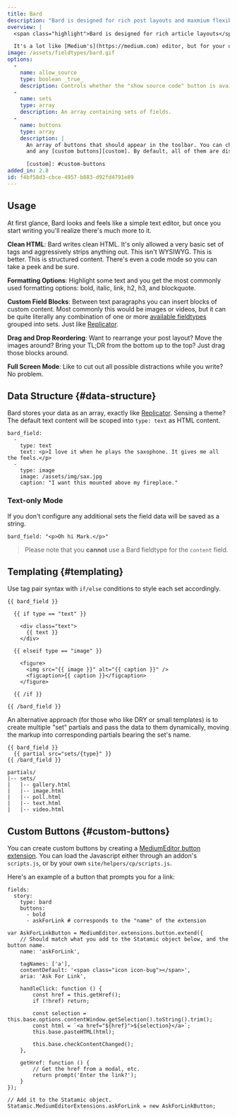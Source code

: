 ```yaml
---
title: Bard
description: "Bard is designed for rich post layouts and maxmium flexibility."
overview: |
  <span class="highlight">Bard is designed for rich article layouts</span>. It's more than a content editor, it's practically a layout designer. Bard starts with simple, rich text editor with popup formatting controls. It stores structured data and adds the ability to insert blocks of any arrangement of custom fields amidst the text.

  It's a lot like [Medium's](https://medium.com) editor, but for your own site. It's also 100% compatible with [Replicator's](/fieldtypes/replicator) data structure — you can easily switch between their interfaces if you desire.
image: /assets/fieldtypes/bard.gif
options:
  -
    name: allow_source
    type: boolean _true_
    description: Controls whether the "show source code" button is available to your editors.
  -
    name: sets
    type: array
    description: An array containing sets of fields.
  -
    name: buttons
    type: array
    description: |
      An array of buttons that should appear in the toolbar. You can choose from `bold`, `italic`, `anchor`, `h2`, `h3`, `quote`,
      and any [custom buttons][custom]. By default, all of them are displayed.

      [custom]: #custom-buttons
added_in: 2.8
id: f4bf58d3-cbce-4957-b883-d92fd4791e89
---
```

## Usage

At first glance, Bard looks and feels like a simple text editor, but once you start writing you'll realize there's much more to it.

**Clean HTML**: Bard writes clean HTML. It's only allowed a very basic set of tags and aggressively strips anything out. This isn't WYSIWYG. This is better. This is structured content. There's even a code mode so you can take a peek and be sure.

**Formatting Options**: Highlight some text and you get the most commonly used formatting options: bold, italic, link, h2, h3, and blockquote.

**Custom Field Blocks**: Between text paragraphs you can insert blocks of custom content. Most commonly this would be images or videos, but it can be quite literally any combination of one or more [available fieldtypes][fieldtypes] grouped into sets. Just like [Replicator][replicator].

**Drag and Drop Reordering**: Want to rearrange your post layout? Move the images around? Bring your TL;DR from the bottom up to the top? Just drag those blocks around.

**Full Screen Mode**: Like to cut out all possible distractions while you write? No problem.



## Data Structure {#data-structure}

Bard stores your data as an array, exactly like [Replicator][replicator]. Sensing a theme? The default text content will be scoped into `type: text` as HTML content.

```.language-yaml
bard_field:
  -
    type: text
    text: <p>I love it when he plays the saxophone. It gives me all the feels.</p>
  -
    type: image
    image: /assets/img/sax.jpg
    caption: "I want this mounted above my fireplace."
```

### Text-only Mode

If you don't configure any additional sets the field data will be saved as a string.
```.language-yaml
bard_field: "<p>Oh hi Mark.</p>"
```

> Please note that you **cannot** use a Bard fieldtype for the `content` field.

## Templating {#templating}

Use tag pair syntax with `if/else` conditions to style each set accordingly.

```
{{ bard_field }}

  {{ if type == "text" }}

    <div class="text">
      {{ text }}
    </div>

  {{ elseif type == "image" }}

    <figure>
      <img src="{{ image }}" alt="{{ caption }}" />
      <figcaption>{{ caption }}</figcaption>
    </figure>

  {{ /if }}

{{ /bard_field }}
```

An alternative approach (for those who like DRY or small templates) is to create multiple "set" partials and pass the data to them dynamically, moving the markup into corresponding partials bearing the set's name.

```
{{ bard_field }}
  {{ partial src="sets/{type}" }}
{{ /bard_field }}
```

```language-files
partials/
|-- sets/
|   |-- gallery.html
|   |-- image.html
|   |-- poll.html
|   |-- text.html
|   |-- video.html
```

## Custom Buttons {#custom-buttons}

You can create custom buttons by creating a [MediumEditor button extension](https://github.com/yabwe/medium-editor/blob/master/src/js/extensions/WALKTHROUGH-BUTTON.md).
You can load the Javascript either through an addon's `scripts.js`, or by your own `site/helpers/cp/scripts.js`.

Here's an example of a button that prompts you for a link:

``` .language-yaml
fields:
  story:
    type: bard
    buttons:
      - bold
      - askForLink # corresponds to the "name" of the extension
```

``` .language-js
var AskForLinkButton = MediumEditor.extensions.button.extend({
    // Should match what you add to the Statamic object below, and the button name.
    name: 'askForLink',

    tagNames: ['a'],
    contentDefault: '<span class="icon icon-bug"></span>',
    aria: 'Ask For Link',

    handleClick: function () {
        const href = this.getHref();
        if (!href) return;

        const selection = this.base.options.contentWindow.getSelection().toString().trim();
        const html = `<a href="${href}">${selection}</a>`;
        this.base.pasteHTML(html);

        this.base.checkContentChanged();
    },

    getHref: function () {
        // Get the href from a modal, etc.
        return prompt('Enter the link?');
    }
});

// Add it to the Statamic object.
Statamic.MediumEditorExtensions.askForLink = new AskForLinkButton;
```

[replicator]: /fieldtypes/replicator
[fieldtypes]: /fieldtypes
